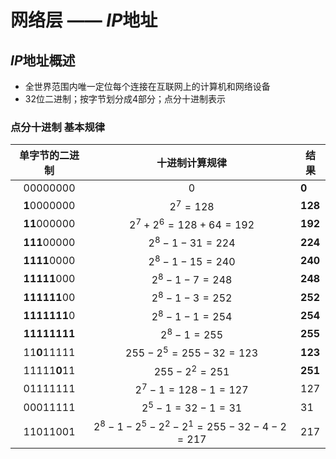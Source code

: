 # 网络层 —— $IP$地址

## **$IP$地址概述**

- 全世界范围内唯一定位每个连接在互联网上的计算机和网络设备
- 32位二进制；按字节划分成4部分；点分十进制表示

### 点分十进制 基本规律

| 单字节的二进制 |              十进制计算规律               | 结果    |
| :------------: | :---------------------------------------: | ------- |
|    00000000    |                     0                     | **0**   |
|  **1**0000000  |                $2^7 = 128$                | **128** |
|  **11**000000  |       $2^7 + 2^6 = 128 + 64 = 192$        | **192** |
|  **111**00000  |            $2^8 -1 -31  = 224$            | **224** |
|  **1111**0000  |             $2^8 -1-15 = 240$             | **240** |
|  **11111**000  |             $2^8-1 -7 = 248$              | **248** |
|  **111111**00  |             $2^8-1 -3 = 252$              | **252** |
|  **1111111**0  |             $2^8-1 -1 = 254$              | **254** |
|  **11111111**  |              $2^8 -1 = 255$               | **255** |
|  11**0**11111  |        $255 - 2^5 = 255-32 = 123$         | **123** |
|  11111**0**11  |             $255 - 2^2 = 251$             | **251** |
|    01111111    |           $2^7-1 = 128-1 = 127$           | 127     |
|    00011111    |            $2^5-1 = 32-1 = 31$            | 31      |
|    11011001    | $2^8-1 - 2^5 - 2^2 -2^1 = 255-32-4-2=217$ | 217     |

